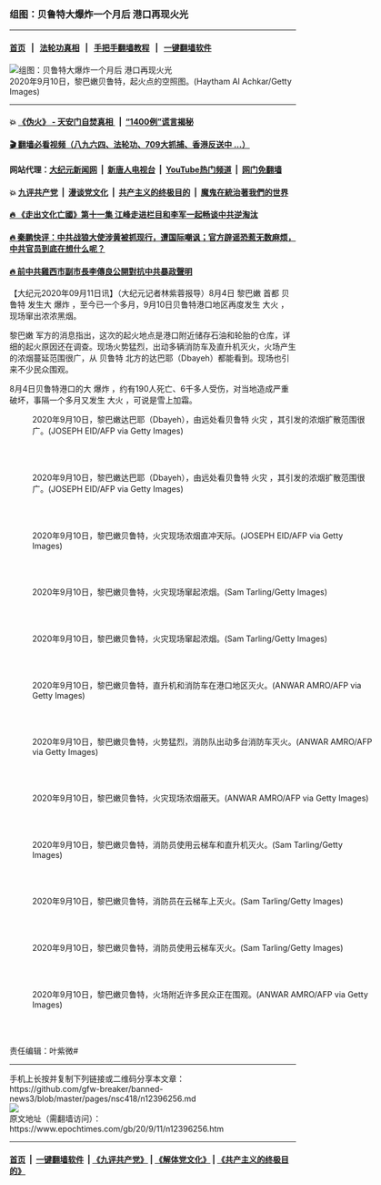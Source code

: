 ### 组图：贝鲁特大爆炸一个月后 港口再现火光
------------------------

#### [首页](https://github.com/gfw-breaker/banned-news3/blob/master/README.md) &nbsp;&nbsp;|&nbsp;&nbsp; [法轮功真相](https://github.com/begood0513/basic/blob/master/README.md)  &nbsp;&nbsp;|&nbsp;&nbsp; [手把手翻墙教程](https://github.com/gfw-breaker/guides/wiki)  &nbsp;&nbsp;|&nbsp;&nbsp; [一键翻墙软件](https://github.com/gfw-breaker/nogfw/blob/master/README.md)  



<div><img alt="组图：贝鲁特大爆炸一个月后 港口再现火光" class="attachment-djy_600_400 size-djy_600_400 wp-post-image" src="https://i.epochtimes.com/assets/uploads/2020/09/GettyImages-1228440308-600x400.jpg"/>
<div class="caption">
 2020年9月10日，黎巴嫩贝鲁特，起火点的空照图。(Haytham Al Achkar/Getty Images)
</div></div><hr/>

#### 💥 [《伪火》 - 天安门自焚真相 ](http://141.164.51.119:10000/videos/blog/weihuo.html)&nbsp; |&nbsp; [“1400例”谎言揭秘  ](http://141.164.51.119:10000/videos/blog/jiexi1400.html)

#### [ 🎬  翻墙必看视频（八九六四、法轮功、709大抓捕、香港反送中 ...）](https://github.com/gfw-breaker/links/blob/master/banned.md)

#### 网站代理：[大纪元新闻网](http://167.172.10.89:10080/gb/) &nbsp;|&nbsp; [新唐人电视台](http://167.172.10.89:8808/gb/)  &nbsp;|&nbsp; [YouTube热门频道](http://158.247.203.241/youtube.html) &nbsp;|&nbsp; [网门免翻墙](http://158.247.203.241:11000/show.aspx?name=ogHome)

#### 💥 [九评共产党](http://141.164.51.119:10000/videos/res/jiuping/)&nbsp; |&nbsp; [漫谈党文化](http://141.164.51.119:10000/videos/res/mtdwh/)&nbsp; |&nbsp; [共产主义的终极目的](http://141.164.51.119:10000/videos/res/zjmd/)&nbsp; |&nbsp; [魔鬼在統治著我們的世界](http://141.164.51.119:10000/videos/res/TheSpecter/)  

#### [ 🔥  《走出文化亡國》第十一集 江峰走进栏目和李军一起畅谈中共逆淘汰](http://141.164.51.119:10000/videos/news/../res/zcwhwg/index.html)

#### [ 🔥  秦鹏快评：中共战狼大使涉黄被抓现行，遭国际嘲讽；官方辟谣恐惹无数麻烦，中共官员到底在想什么呢？](http://141.164.51.119:10000/videos/news/qp03.html)

#### [ 🔥  前中共雞西市副市長李傳良公開對抗中共暴政聲明](http://141.164.51.119:10000/videos/news/../tui/index.html)

<div><p>
 【大纪元2020年09月11日讯】（大纪元记者林紫蓉报导）8月4日
 <ok href="https://www.epochtimes.com/gb/tag/%E9%BB%8E%E5%B7%B4%E5%AB%A9.html">
  黎巴嫩
 </ok>
 首都
 <ok href="https://www.epochtimes.com/gb/tag/%E8%B4%9D%E9%B2%81%E7%89%B9.html">
  贝鲁特
 </ok>
 发生大
 <ok href="https://www.epochtimes.com/gb/tag/%E7%88%86%E7%82%B8.html">
  爆炸
 </ok>
 ，至今已一个多月，9月10日贝鲁特港口地区再度发生
 <ok href="https://www.epochtimes.com/gb/tag/%E5%A4%A7%E7%81%AB.html">
  大火
 </ok>
 ，现场窜出浓浓黑烟。
</p>
<p>
 <ok href="https://www.epochtimes.com/gb/tag/%E9%BB%8E%E5%B7%B4%E5%AB%A9.html">
  黎巴嫩
 </ok>
 军方的消息指出，这次的起火地点是港口附近储存石油和轮胎的仓库，详细的起火原因还在调查。现场火势猛烈，出动多辆消防车及直升机灭火，火场产生的浓烟蔓延范围很广，从
 <ok href="https://www.epochtimes.com/gb/tag/%E8%B4%9D%E9%B2%81%E7%89%B9.html">
  贝鲁特
 </ok>
 北方的达巴耶（Dbayeh）都能看到。现场也引来不少民众围观。
</p>
<p>
 8月4日贝鲁特港口的大
 <ok href="https://www.epochtimes.com/gb/tag/%E7%88%86%E7%82%B8.html">
  爆炸
 </ok>
 ，约有190人死亡、6千多人受伤，对当地造成严重破坏，事隔一个多月又发生
 <ok href="https://www.epochtimes.com/gb/tag/%E5%A4%A7%E7%81%AB.html">
  大火
 </ok>
 ，可说是雪上加霜。
</p>
<figure class="wp-caption aligncenter" id="attachment_12396266" style="width: 600px">
 <ok href="https://i.epochtimes.com/assets/uploads/2020/09/GettyImages-1228435768.jpg">
  <img alt="" class="size-large wp-image-12396266" src="https://i.epochtimes.com/assets/uploads/2020/09/GettyImages-1228435768-600x395.jpg"/>
 </ok>
 <br/><figcaption class="wp-caption-text">
  2020年9月10日，黎巴嫩达巴耶（Dbayeh），由远处看贝鲁特
  <ok href="https://www.epochtimes.com/gb/tag/%E7%81%AB%E7%81%BE.html">
   火灾
  </ok>
  ，其引发的浓烟扩散范围很广。(JOSEPH EID/AFP via Getty Images)
 </figcaption><br/>
</figure><br/>
<figure class="wp-caption aligncenter" id="attachment_12396267" style="width: 600px">
 <ok href="https://i.epochtimes.com/assets/uploads/2020/09/GettyImages-1228435694.jpg">
  <img alt="" class="size-large wp-image-12396267" src="https://i.epochtimes.com/assets/uploads/2020/09/GettyImages-1228435694-600x450.jpg"/>
 </ok>
 <br/><figcaption class="wp-caption-text">
  2020年9月10日，黎巴嫩达巴耶（Dbayeh），由远处看贝鲁特
  <ok href="https://www.epochtimes.com/gb/tag/%E7%81%AB%E7%81%BE.html">
   火灾
  </ok>
  ，其引发的浓烟扩散范围很广。(JOSEPH EID/AFP via Getty Images)
 </figcaption><br/>
</figure><br/>
<figure class="wp-caption aligncenter" id="attachment_12396263" style="width: 600px">
 <ok href="https://i.epochtimes.com/assets/uploads/2020/09/GettyImages-1228435511.jpg">
  <img alt="" class="size-large wp-image-12396263" src="https://i.epochtimes.com/assets/uploads/2020/09/GettyImages-1228435511-600x450.jpg"/>
 </ok>
 <br/><figcaption class="wp-caption-text">
  2020年9月10日，黎巴嫩贝鲁特，火灾现场浓烟直冲天际。(JOSEPH EID/AFP via Getty Images)
 </figcaption><br/>
</figure><br/>
<figure class="wp-caption aligncenter" id="attachment_12396273" style="width: 600px">
 <ok href="https://i.epochtimes.com/assets/uploads/2020/09/GettyImages-1271711449.jpg">
  <img alt="" class="size-large wp-image-12396273" src="https://i.epochtimes.com/assets/uploads/2020/09/GettyImages-1271711449-600x400.jpg"/>
 </ok>
 <br/><figcaption class="wp-caption-text">
  2020年9月10日，黎巴嫩贝鲁特，火灾现场窜起浓烟。(Sam Tarling/Getty Images)
 </figcaption><br/>
</figure><br/>
<figure class="wp-caption aligncenter" id="attachment_12396286" style="width: 600px">
 <ok href="https://i.epochtimes.com/assets/uploads/2020/09/GettyImages-1271708859.jpg">
  <img alt="" class="size-large wp-image-12396286" src="https://i.epochtimes.com/assets/uploads/2020/09/GettyImages-1271708859-600x400.jpg"/>
 </ok>
 <br/><figcaption class="wp-caption-text">
  2020年9月10日，黎巴嫩贝鲁特，火灾现场窜起浓烟。(Sam Tarling/Getty Images)
 </figcaption><br/>
</figure><br/>
<figure class="wp-caption aligncenter" id="attachment_12396271" style="width: 600px">
 <ok href="https://i.epochtimes.com/assets/uploads/2020/09/GettyImages-1228436290.jpg">
  <img alt="" class="size-large wp-image-12396271" src="https://i.epochtimes.com/assets/uploads/2020/09/GettyImages-1228436290-600x380.jpg"/>
 </ok>
 <br/><figcaption class="wp-caption-text">
  2020年9月10日，黎巴嫩贝鲁特，直升机和消防车在港口地区灭火。(ANWAR AMRO/AFP via Getty Images)
 </figcaption><br/>
</figure><br/>
<figure class="wp-caption aligncenter" id="attachment_12396292" style="width: 600px">
 <ok href="https://i.epochtimes.com/assets/uploads/2020/09/GettyImages-1228436321.jpg">
  <img alt="" class="size-large wp-image-12396292" src="https://i.epochtimes.com/assets/uploads/2020/09/GettyImages-1228436321-600x352.jpg"/>
 </ok>
 <br/><figcaption class="wp-caption-text">
  2020年9月10日，黎巴嫩贝鲁特，火势猛烈，消防队出动多台消防车灭火。(ANWAR AMRO/AFP via Getty Images)
 </figcaption><br/>
</figure><br/>
<figure class="wp-caption aligncenter" id="attachment_12396294" style="width: 600px">
 <ok href="https://i.epochtimes.com/assets/uploads/2020/09/GettyImages-1228439551.jpg">
  <img alt="" class="size-large wp-image-12396294" src="https://i.epochtimes.com/assets/uploads/2020/09/GettyImages-1228439551-600x425.jpg"/>
 </ok>
 <br/><figcaption class="wp-caption-text">
  2020年9月10日，黎巴嫩贝鲁特，火灾现场浓烟蔽天。(ANWAR AMRO/AFP via Getty Images)
 </figcaption><br/>
</figure><br/>
<figure class="wp-caption aligncenter" id="attachment_12396296" style="width: 600px">
 <ok href="https://i.epochtimes.com/assets/uploads/2020/09/GettyImages-1271723927.jpg">
  <img alt="" class="size-large wp-image-12396296" src="https://i.epochtimes.com/assets/uploads/2020/09/GettyImages-1271723927-600x400.jpg"/>
 </ok>
 <br/><figcaption class="wp-caption-text">
  2020年9月10日，黎巴嫩贝鲁特，消防员使用云梯车和直升机灭火。(Sam Tarling/Getty Images)
 </figcaption><br/>
</figure><br/>
<figure class="wp-caption aligncenter" id="attachment_12396299" style="width: 600px">
 <ok href="https://i.epochtimes.com/assets/uploads/2020/09/GettyImages-1271751526.jpg">
  <img alt="" class="size-large wp-image-12396299" src="https://i.epochtimes.com/assets/uploads/2020/09/GettyImages-1271751526-600x400.jpg"/>
 </ok>
 <br/><figcaption class="wp-caption-text">
  2020年9月10日，黎巴嫩贝鲁特，消防员在云梯车上灭火。(Sam Tarling/Getty Images)
 </figcaption><br/>
</figure><br/>
<figure class="wp-caption aligncenter" id="attachment_12396304" style="width: 600px">
 <ok href="https://i.epochtimes.com/assets/uploads/2020/09/GettyImages-1271723942.jpg">
  <img alt="" class="size-large wp-image-12396304" src="https://i.epochtimes.com/assets/uploads/2020/09/GettyImages-1271723942-600x400.jpg"/>
 </ok>
 <br/><figcaption class="wp-caption-text">
  2020年9月10日，黎巴嫩贝鲁特，消防员使用云梯车灭火。(Sam Tarling/Getty Images)
 </figcaption><br/>
</figure><br/>
<figure class="wp-caption aligncenter" id="attachment_12396305" style="width: 600px">
 <ok href="https://i.epochtimes.com/assets/uploads/2020/09/GettyImages-1228436300.jpg">
  <img alt="" class="size-large wp-image-12396305" src="https://i.epochtimes.com/assets/uploads/2020/09/GettyImages-1228436300-600x400.jpg"/>
 </ok>
 <br/><figcaption class="wp-caption-text">
  2020年9月10日，黎巴嫩贝鲁特，火场附近许多民众正在围观。(ANWAR AMRO/AFP via Getty Images)
 </figcaption><br/>
</figure><br/>
<p>
 责任编辑：叶紫微#
</p>
</div>
<hr/>
手机上长按并复制下列链接或二维码分享本文章：<br/>
https://github.com/gfw-breaker/banned-news3/blob/master/pages/nsc418/n12396256.md <br/>
<a href='https://github.com/gfw-breaker/banned-news3/blob/master/pages/nsc418/n12396256.md'><img src='https://github.com/gfw-breaker/banned-news3/blob/master/pages/nsc418/n12396256.md.png'/></a> <br/>
原文地址（需翻墙访问）：https://www.epochtimes.com/gb/20/9/11/n12396256.htm


------------------------
#### [首页](https://github.com/gfw-breaker/banned-news3/blob/master/README.md) &nbsp;|&nbsp; [一键翻墙软件](https://github.com/gfw-breaker/nogfw/blob/master/README.md) &nbsp;| [《九评共产党》](https://github.com/gfw-breaker/9ping.md/blob/master/README.md#九评之一评共产党是什么) | [《解体党文化》](https://github.com/gfw-breaker/jtdwh.md/blob/master/README.md) | [《共产主义的终极目的》](https://github.com/gfw-breaker/gczydzjmd.md/blob/master/README.md)


<img src='http://gfw-breaker.win/banned-news3/pages/nsc418/n12396256.md' width='0px' height='0px'/>